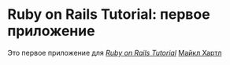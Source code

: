 # Ruby on Rails Tutorial: первое приложение

Это первое приложение для 
[*Ruby on Rails Tutorial*](http://railstutorail.org/)
	[Майкл Хартл](http://michaelhartl.com/)
